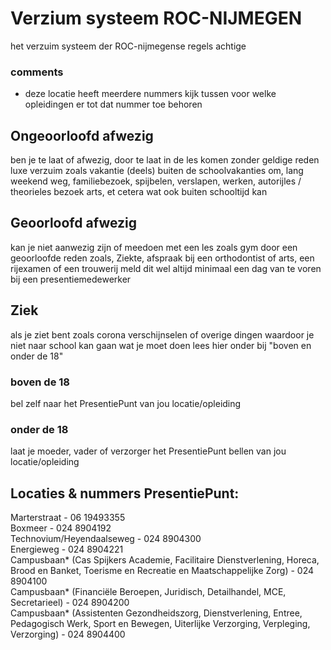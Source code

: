 # Verzium systeem ROC-NIJMEGEN
het verzuim systeem der ROC-nijmegense regels achtige

### comments
* deze locatie heeft meerdere nummers kijk tussen voor welke opleidingen er tot dat nummer toe behoren
## Ongeoorloofd afwezig
ben je te laat of afwezig, door te laat in de les komen zonder geldige reden
luxe verzuim zoals vakantie (deels) buiten de schoolvakanties om, lang weekend weg, familiebezoek, spijbelen, verslapen, werken, autorijles / theorieles
bezoek arts, et cetera wat ook buiten schooltijd kan
## Geoorloofd afwezig

kan je niet aanwezig zijn of meedoen met een les zoals gym door een geoorloofde reden zoals, Ziekte, afspraak bij een orthodontist of arts, een rijexamen of een trouwerij
meld dit wel altijd minimaal een dag van te voren bij een presentiemedewerker

## Ziek

als je ziet bent zoals corona verschijnselen of overige dingen waardoor je niet naar school kan gaan wat je moet doen lees hier onder bij "boven en onder de 18"

### boven de 18

bel zelf naar het PresentiePunt van jou locatie/opleiding

### onder de 18

laat je moeder, vader of verzorger het PresentiePunt bellen van jou locatie/opleiding

## Locaties & nummers PresentiePunt:
Marterstraat - 06 19493355<br/>
Boxmeer - 024 8904192<br/>
Technovium/Heyendaalseweg - 024 8904300<br/>
Energieweg - 024 8904221<br/>
Campusbaan* (Cas Spijkers Academie, Facilitaire Dienstverlening, Horeca, Brood en Banket, Toerisme en Recreatie en Maatschappelijke Zorg) - 024 8904100<br/>
Campusbaan* (Financiële Beroepen, Juridisch, Detailhandel, MCE, Secretarieel) - 024 8904200<br/>
Campusbaan* (Assistenten Gezondheidszorg, Dienstverlening, Entree, Pedagogisch Werk, Sport en Bewegen, Uiterlijke Verzorging, Verpleging, Verzorging) - 024 8904400<br/>
